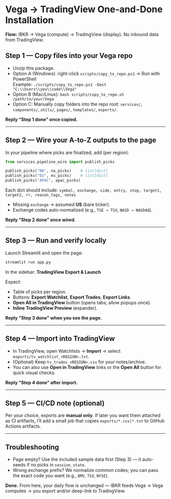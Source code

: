 # Vega → TradingView One-and-Done Installation

**Flow:** IBKR → Vega (compute) → TradingView (display). No inbound data from TradingView.

## Step 1 — Copy files into your Vega repo
- Unzip this package.
- Option A (Windows): right-click `scripts/copy_to_repo.ps1` → Run with PowerShell  
  Example: `./scripts/copy_to_repo.ps1 -Dest "C:\\Users\\you\\code\\Vega"`
- Option B (Mac/Linux): `bash scripts/copy_to_repo.sh /path/to/your/Vega`
- Option C: Manually copy folders into the repo root: `services/`, `components/`, `utils/`, `pages/`, `templates/`, `exports/`.

**Reply “Step 1 done” once copied.**

---

## Step 2 — Wire your A-to-Z outputs to the page
In your pipeline where picks are finalized, add (per region):

```python
from services.pipeline_wire import publish_picks

publish_picks("NA", na_picks)    # list[dict]
publish_picks("EU", eu_picks)    # list[dict]
publish_picks("APAC", apac_picks)
```

Each dict should include:
`symbol, exchange, side, entry, stop, target1, target2, rr, reason_tags, notes`

- Missing `exchange` → assumed **US** (bare ticker).
- Exchange codes auto-normalized (e.g., `TSE → TSX`, `NASD → NASDAQ`).

**Reply “Step 2 done” once wired.**

---

## Step 3 — Run and verify locally
Launch Streamlit and open the page:
```bash
streamlit run app.py
```
In the sidebar: **TradingView Export & Launch**

Expect:
- Table of picks per region.
- Buttons: **Export Watchlist**, **Export Trades**, **Export Links**.
- **Open All in TradingView** button (opens tabs; allow popups once).
- **Inline TradingView Preview** (expander).

**Reply “Step 3 done” when you see the page.**

---

## Step 4 — Import into TradingView
- In TradingView, open Watchlists → **Import** → select `exports/tv_watchlist_<REGION>.txt`.
- (Optional) Keep `tv_trades_<REGION>.csv` for your notes/archive.
- You can also use **Open in TradingView** links or the **Open All** button for quick visual checks.

**Reply “Step 4 done” after import.**

---

## Step 5 — CI/CD note (optional)
Per your choice, exports are **manual only**. If later you want them attached as CI artifacts, I’ll add a small job that copies `exports/*.csv|*.txt` to GitHub Actions artifacts.

---

## Troubleshooting
- Page empty? Use the included sample data first (Step 3) — it auto-seeds if no picks in `session_state`.
- Wrong exchange prefix? We normalize common codes; you can pass the exact code you want (e.g., `BMV`, `TSX`, `NYSE`).

**Done.** From here, your daily flow is unchanged — IBKR feeds Vega → Vega computes → you export and/or deep-link to TradingView.
